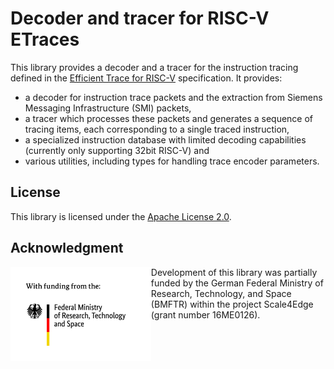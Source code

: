 # Decoder and tracer for RISC-V ETraces

This library provides a decoder and a tracer for the instruction tracing
defined in the [Efficient Trace for RISC-V](https://github.com/riscv-non-isa/riscv-trace-spec/)
specification. It provides:
* a decoder for instruction trace packets and the extraction from Siemens
  Messaging Infrastructure (SMI) packets,
* a tracer which processes these packets and generates a sequence of tracing
  items, each corresponding to a single traced instruction,
* a specialized instruction database with limited decoding capabilities
  (currently only supporting 32bit RISC-V) and
* various utilities, including types for handling trace encoder parameters.

## License

This library is licensed under the [Apache License 2.0](./LICENSE).

## Acknowledgment

<img src="./doc/BMFTR_sponsored.jpg" alt="drawing" height="150" align="left">

Development of this library was partially funded by the German Federal Ministry
of Research, Technology, and Space (BMFTR) within the project Scale4Edge (grant
number 16ME0126).
